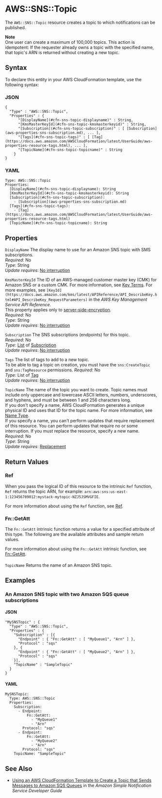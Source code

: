 # AWS::SNS::Topic<a name="aws-properties-sns-topic"></a>

The `AWS::SNS::Topic` resource creates a topic to which notifications can be published\.

**Note**  
One user can create a maximum of 100,000 topics\.
This action is idempotent: If the requester already owns a topic with the specified name, that topic's ARN is returned without creating a new topic\.

## Syntax<a name="aws-properties-sns-topic-syntax"></a>

To declare this entity in your AWS CloudFormation template, use the following syntax:

### JSON<a name="aws-properties-sns-topic-syntax.json"></a>

```
{
  "Type" : "AWS::SNS::Topic",
  "Properties" : {
      "[DisplayName](#cfn-sns-topic-displayname)" : String,
      "[KmsMasterKeyId](#cfn-sns-topic-kmsmasterkeyid)" : String,
      "[Subscription](#cfn-sns-topic-subscription)" : [ [Subscription](aws-properties-sns-subscription.md), ... ],
      "[Tags](#cfn-sns-topic-tags)" : [ [Tag](https://docs.aws.amazon.com/AWSCloudFormation/latest/UserGuide/aws-properties-resource-tags.html), ... ],
      "[TopicName](#cfn-sns-topic-topicname)" : String
    }
}
```

### YAML<a name="aws-properties-sns-topic-syntax.yaml"></a>

```
Type: AWS::SNS::Topic
Properties: 
  [DisplayName](#cfn-sns-topic-displayname): String
  [KmsMasterKeyId](#cfn-sns-topic-kmsmasterkeyid): String
  [Subscription](#cfn-sns-topic-subscription): 
    - [Subscription](aws-properties-sns-subscription.md)
  [Tags](#cfn-sns-topic-tags): 
    - [Tag](https://docs.aws.amazon.com/AWSCloudFormation/latest/UserGuide/aws-properties-resource-tags.html)
  [TopicName](#cfn-sns-topic-topicname): String
```

## Properties<a name="aws-properties-sns-topic-properties"></a>

`DisplayName`  <a name="cfn-sns-topic-displayname"></a>
The display name to use for an Amazon SNS topic with SMS subscriptions\.  
*Required*: No  
*Type*: String  
*Update requires*: [No interruption](https://docs.aws.amazon.com/AWSCloudFormation/latest/UserGuide/using-cfn-updating-stacks-update-behaviors.html#update-no-interrupt)

`KmsMasterKeyId`  <a name="cfn-sns-topic-kmsmasterkeyid"></a>
The ID of an AWS\-managed customer master key \(CMK\) for Amazon SNS or a custom CMK\. For more information, see [Key Terms](https://docs.aws.amazon.com/sns/latest/dg/sns-server-side-encryption.html#sse-key-terms)\. For more examples, see ` [KeyId](https://docs.aws.amazon.com/kms/latest/APIReference/API_DescribeKey.html#API_DescribeKey_RequestParameters) ` in the *AWS Key Management Service API Reference*\.  
This property applies only to [server\-side\-encryption](https://docs.aws.amazon.com/sns/latest/dg/sns-server-side-encryption.html)\.  
*Required*: No  
*Type*: String  
*Update requires*: [No interruption](https://docs.aws.amazon.com/AWSCloudFormation/latest/UserGuide/using-cfn-updating-stacks-update-behaviors.html#update-no-interrupt)

`Subscription`  <a name="cfn-sns-topic-subscription"></a>
The SNS subscriptions \(endpoints\) for this topic\.  
*Required*: No  
*Type*: [List](aws-properties-sns-subscription.md) of [Subscription](aws-properties-sns-subscription.md)  
*Update requires*: [No interruption](https://docs.aws.amazon.com/AWSCloudFormation/latest/UserGuide/using-cfn-updating-stacks-update-behaviors.html#update-no-interrupt)

`Tags`  <a name="cfn-sns-topic-tags"></a>
The list of tags to add to a new topic\.  
To be able to tag a topic on creation, you must have the `sns:CreateTopic` and `sns:TagResource` permissions\.
*Required*: No  
*Type*: List of [Tag](https://docs.aws.amazon.com/AWSCloudFormation/latest/UserGuide/aws-properties-resource-tags.html)  
*Update requires*: [No interruption](https://docs.aws.amazon.com/AWSCloudFormation/latest/UserGuide/using-cfn-updating-stacks-update-behaviors.html#update-no-interrupt)

`TopicName`  <a name="cfn-sns-topic-topicname"></a>
The name of the topic you want to create\. Topic names must include only uppercase and lowercase ASCII letters, numbers, underscores, and hyphens, and must be between 1 and 256 characters long\.  
If you don't specify a name, AWS CloudFormation generates a unique physical ID and uses that ID for the topic name\. For more information, see [Name Type](https://docs.aws.amazon.com/AWSCloudFormation/latest/UserGuide/aws-properties-name.html)\.  
If you specify a name, you can't perform updates that require replacement of this resource\. You can perform updates that require no or some interruption\. If you must replace the resource, specify a new name\.
*Required*: No  
*Type*: String  
*Update requires*: [Replacement](https://docs.aws.amazon.com/AWSCloudFormation/latest/UserGuide/using-cfn-updating-stacks-update-behaviors.html#update-replacement)

## Return Values<a name="aws-properties-sns-topic-return-values"></a>

### Ref<a name="aws-properties-sns-topic-return-values-ref"></a>

 When you pass the logical ID of this resource to the intrinsic `Ref` function, `Ref` returns the topic ARN, for example: `arn:aws:sns:us-east-1:123456789012:mystack-mytopic-NZJ5JSMVGFIE`\.

For more information about using the `Ref` function, see [Ref](https://docs.aws.amazon.com/AWSCloudFormation/latest/UserGuide/intrinsic-function-reference-ref.html)\.

### Fn::GetAtt<a name="aws-properties-sns-topic-return-values-fn--getatt"></a>

The `Fn::GetAtt` intrinsic function returns a value for a specified attribute of this type\. The following are the available attributes and sample return values\.

For more information about using the `Fn::GetAtt` intrinsic function, see [Fn::GetAtt](https://docs.aws.amazon.com/AWSCloudFormation/latest/UserGuide/intrinsic-function-reference-getatt.html)\.

#### <a name="aws-properties-sns-topic-return-values-fn--getatt-fn--getatt"></a>

`TopicName`  <a name="TopicName-fn::getatt"></a>
Returns the name of an Amazon SNS topic\.

## Examples<a name="aws-properties-sns-topic--examples"></a>

### An Amazon SNS topic with two Amazon SQS queue subscriptions<a name="aws-properties-sns-topic--examples--An_Amazon_SNS_topic_with_two_Amazon_SQS_queue_subscriptions"></a>

#### JSON<a name="aws-properties-sns-topic--examples--An_Amazon_SNS_topic_with_two_Amazon_SQS_queue_subscriptions--json"></a>

```
"MySNSTopic" : {
  "Type" : "AWS::SNS::Topic",
  "Properties" : {
    "Subscription" : [{
      "Endpoint" : { "Fn::GetAtt" : [ "MyQueue1", "Arn" ] },
      "Protocol" : "sqs"
    }, {
      "Endpoint" : { "Fn::GetAtt" : [ "MyQueue2", "Arn" ] },
      "Protocol" : "sqs"
    }],
    "TopicName" : "SampleTopic"
  }
}
```

#### YAML<a name="aws-properties-sns-topic--examples--An_Amazon_SNS_topic_with_two_Amazon_SQS_queue_subscriptions--yaml"></a>

```
MySNSTopic:
  Type: AWS::SNS::Topic
  Properties:
    Subscription:
      - Endpoint:
          Fn::GetAtt:
            - "MyQueue1"
            - "Arn"
        Protocol: "sqs"
      - Endpoint:
          Fn::GetAtt:
            - "MyQueue2"
            - "Arn"
        Protocol: "sqs"
    TopicName: "SampleTopic"
```

## See Also<a name="aws-properties-sns-topic--seealso"></a>
+  [Using an AWS CloudFormation Template to Create a Topic that Sends Messages to Amazon SQS Queues](https://docs.aws.amazon.com/sns/latest/dg/SendMessageToSQS.cloudformation.html) in the *Amazon Simple Notification Service Developer Guide* 